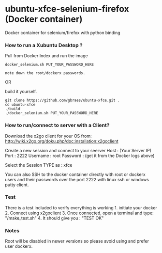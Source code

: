 # ubuntu-xfce-selenium-firefox (Docker container)

Docker container for selenium/firefox with python binding 

### How to run a Xubuntu Desktop  ?

Pull from Docker Index and run the image

```
docker_selenium.sh PUT_YOUR_PASSWORD_HERE

note down the root/dockerx passwords.
```

OR

build it yourself.

```
git clone https://github.com/gbraes/ubuntu-xfce.git .
cd ubuntu-xfce
./build
./docker_selenium.sh PUT_YOUR_PASSWORD_HERE
```

### How to run/connect to server with a Client?

Download the x2go client for your OS from:
http://wiki.x2go.org/doku.php/doc:installation:x2goclient

Create a new session and connect to your seerver
Host : (Your Server IP) Port : 2222 Username : root Password : (get it from the Docker logs above)

Select the Session TYPE as : xfce 

You can also SSH to the docker container directly with root or dockerx users and their passwords over the port 2222 with linux ssh or windows putty client.

### Test
   There is a test included to verify everything is working 
	1. initiate your docker
2. Connect using x2goclient
3. Once connected, open a terminal and type: "/make_test.sh"
4. It should give you : "TEST OK"

### Notes

Root will be disabled in newer versions so please avoid using and prefer user dockerx.

